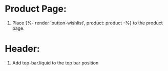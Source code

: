 # Product Page:
1. Place {%- render 'button-wishlist', product: product -%} to the product page.

# Header:
1. Add top-bar.liquid to the top bar position

